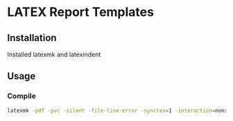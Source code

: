 # LATEX Report Templates

## Installation

Installed latexmk and latexindent

## Usage

### Compile

```bash
latexmk -pdf -pvc -silent -file-line-error -synctex=1 -interaction=nonstopmode -outdir=build main.tex
```


